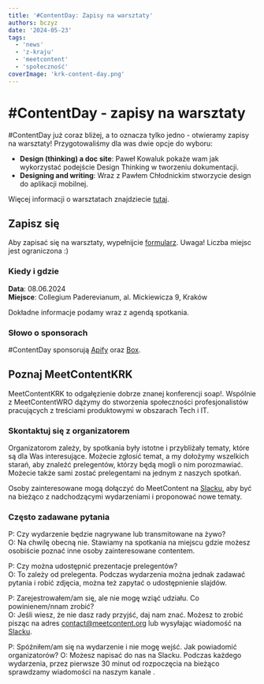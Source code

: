 ```yaml
---
title: '#ContentDay: Zapisy na warsztaty'
authors: bczyz
date: '2024-05-23'
tags:
  - 'news'
  - 'z-kraju'
  - 'meetcontent'
  - 'społeczność'
coverImage: 'krk-content-day.png'
---
```


# #ContentDay - zapisy na warsztaty

#ContentDay już coraz bliżej, a to oznacza tylko jedno - otwieramy zapisy na
warsztaty! Przygotowaliśmy dla was dwie opcje do wyboru:

- **Design (thinking) a doc site**: Paweł Kowaluk pokaże wam jak wykorzystać
  podejście Design Thinking w tworzeniu dokumentacji.
- **Designing and writing**: Wraz z Pawłem Chłodnickim stworzycie design do
  aplikacji mobilnej.

Więcej informacji o warsztatach znajdziecie
[tutaj](https://meetcontent.github.io/full-day#workshops).

<!--truncate-->

## Zapisz się

Aby zapisać się na warsztaty, wypełnijcie
[formularz](https://forms.gle/cM5NFSK2Tyc9wmxe9). Uwaga! Liczba miejsc jest
ograniczona :)

### Kiedy i gdzie

**Data**: 08.06.2024 <br /> **Miejsce**: Collegium Paderevianum, al. Mickiewicza
9, Kraków

Dokładne informacje podamy wraz z agendą spotkania.

### Słowo o sponsorach

#ContentDay sponsorują [Apify](https://apify.com/) oraz
[Box](https://www.box.com).

## Poznaj MeetContentKRK

MeetContentKRK to odgałęzienie dobrze znanej konferencji soap!. Wspólnie z
MeetContentWRO dążymy do stworzenia społeczności profesjonalistów pracujących z
treściami produktowymi w obszarach Tech i IT.

### Skontaktuj się z organizatorem

Organizatorom zależy, by spotkania były istotne i przybliżały tematy, które są
dla Was interesujące. Możecie zgłosić temat, a my dołożymy wszelkich starań, aby
znaleźć prelegentów, którzy będą mogli o nim porozmawiać. Możecie także sami
zostać prelegentami na jednym z naszych spotkań.

Osoby zainteresowane mogą dołączyć do MeetContent na
[Slacku](https://meetcontent.slack.com/), aby być na bieżąco z nadchodzącymi
wydarzeniami i proponować nowe tematy.

### Często zadawane pytania

P: Czy wydarzenie będzie nagrywane lub transmitowane na żywo? <br /> O: Na
chwilę obecną nie. Stawiamy na spotkania na miejscu gdzie możesz osobiście
poznać inne osoby zainteresowane contentem.

P: Czy można udostępnić prezentacje prelegentów? <br /> O: To zależy od
prelegenta. Podczas wydarzenia można jednak zadawać pytania i robić zdjęcia,
można też zapytać o udostępnienie slajdów.

P: Zarejestrowałem/am się, ale nie mogę wziąć udziału. Co powinienem/nnam
zrobić? <br /> O: Jeśli wiesz, że nie dasz rady przyjść, daj nam znać. Możesz to
zrobić pisząc na adres contact@meetcontent.org lub wysyłając wiadomość na
[Slacku](https://meetcontent.slack.com/).

P: Spóźniłem/am się na wydarzenie i nie mogę wejść. Jak powiadomić
organizatorów? O: Możesz napisać do nas na Slacku. Podczas każdego wydarzenia,
przez pierwsze 30 minut od rozpoczęcia na bieżąco sprawdzamy wiadomości na
naszym kanale .
